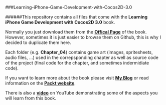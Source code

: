 ###Learning-iPhone-Game-Development-with-Cocos2D-3.0

######This repository contains all files that come with the **Learning iPhone Game Development with Cocos2D 3.0** book.

Normally you just download them from the <a href='https://www.packtpub.com/learning-iphone-game-development-with-cocos2d-3-0/book'>**Offical Page**</a> of the book. However, sometimes it is just easier to browse them on Github, this is why I decided to duplicate them here.

Each folder (e.g. **Chapter_04**) contains game art (images, spritesheets, audio files, ...) used in the correpsponding chapter as well as source code of the project (final code for the chapter, and sometimes indermidiate code).

If you want to learn more about the book please visit <a href='http://kirillmuzykov.com/my-cocos2d-book-published/'>**My Blog**</a> or read information on the <a href='https://www.packtpub.com/learning-iphone-game-development-with-cocos2d-3-0/book'>**Packt website**</a>.

There is also a <a href='http://www.youtube.com/watch?v=xWtuK3gIxoM'>**video**</a> on YouTube demonstrating some of the aspects you will learn from this book.
